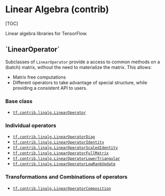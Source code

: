# Linear Algebra (contrib)
[TOC]

Linear algebra libraries for TensorFlow.

<h2 id="_LinearOperator_">`LinearOperator`</h2>

Subclasses of `LinearOperator` provide a access to common methods on a
(batch) matrix, without the need to materialize the matrix.  This allows:

* Matrix free computations
* Different operators to take advantage of special structure, while providing a
  consistent API to users.

### Base class

*   <a href="../../api_docs/python/tf/linalg/LinearOperator.md"><code>tf.contrib.linalg.LinearOperator</code></a>

### Individual operators

*   <a href="../../api_docs/python/tf/linalg/LinearOperatorDiag.md"><code>tf.contrib.linalg.LinearOperatorDiag</code></a>
*   <a href="../../api_docs/python/tf/linalg/LinearOperatorIdentity.md"><code>tf.contrib.linalg.LinearOperatorIdentity</code></a>
*   <a href="../../api_docs/python/tf/linalg/LinearOperatorScaledIdentity.md"><code>tf.contrib.linalg.LinearOperatorScaledIdentity</code></a>
*   <a href="../../api_docs/python/tf/linalg/LinearOperatorFullMatrix.md"><code>tf.contrib.linalg.LinearOperatorFullMatrix</code></a>
*   <a href="../../api_docs/python/tf/linalg/LinearOperatorLowerTriangular.md"><code>tf.contrib.linalg.LinearOperatorLowerTriangular</code></a>
*   <a href="../../api_docs/python/tf/linalg/LinearOperatorLowRankUpdate.md"><code>tf.contrib.linalg.LinearOperatorLowRankUpdate</code></a>

### Transformations and Combinations of operators

*   <a href="../../api_docs/python/tf/linalg/LinearOperatorComposition.md"><code>tf.contrib.linalg.LinearOperatorComposition</code></a>
